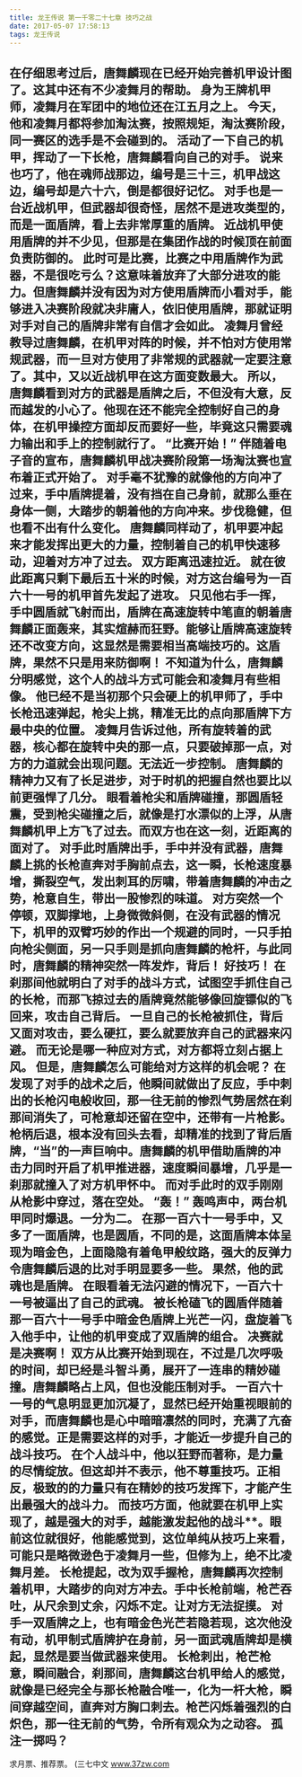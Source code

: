```yaml
---
title: 龙王传说 第一千零二十七章 技巧之战
date: 2017-05-07 17:58:13
tags: 龙王传说
---
```


在仔细思考过后，唐舞麟现在已经开始完善机甲设计图了。这其中还有不少凌舞月的帮助。
身为王牌机甲师，凌舞月在军团中的地位还在江五月之上。
今天，他和凌舞月都将参加淘汰赛，按照规矩，淘汰赛阶段，同一赛区的选手是不会碰到的。
活动了一下自己的机甲，挥动了一下长枪，唐舞麟看向自己的对手。
说来也巧了，他在魂师战那边，编号是三十三，机甲战这边，编号却是六十六，倒是都很好记忆。
对手也是一台近战机甲，但武器却很奇怪，居然不是进攻类型的，而是一面盾牌，看上去非常厚重的盾牌。
近战机甲使用盾牌的并不少见，但那是在集团作战的时候顶在前面负责防御的。
此时可是比赛，比赛之中用盾牌作为武器，不是很吃亏么？这意味着放弃了大部分进攻的能力。但唐舞麟并没有因为对方使用盾牌而小看对手，能够进入决赛阶段就决非庸人，依旧使用盾牌，那就证明对手对自己的盾牌非常有自信才会如此。
凌舞月曾经教导过唐舞麟，在机甲对阵的时候，并不怕对方使用常规武器，而一旦对方使用了非常规的武器就一定要注意了。其中，又以近战机甲在这方面变数最大。
所以，唐舞麟看到对方的武器是盾牌之后，不但没有大意，反而越发的小心了。他现在还不能完全控制好自己的身体，在机甲操控方面却反而要好一些，毕竟这只需要魂力输出和手上的控制就行了。
“比赛开始！”
伴随着电子音的宣布，唐舞麟机甲战决赛阶段第一场淘汰赛也宣布着正式开始了。
对手毫不犹豫的就像他的方向冲了过来，手中盾牌提着，没有挡在自己身前，就那么垂在身体一侧，大踏步的朝着他的方向冲来。步伐稳健，但也看不出有什么变化。
唐舞麟同样动了，机甲要冲起来才能发挥出更大的力量，控制着自己的机甲快速移动，迎着对方冲了过去。
双方距离迅速拉近。
就在彼此距离只剩下最后五十米的时候，对方这台编号为一百六十一号的机甲首先发起了进攻。
只见他右手一挥，手中圆盾就飞射而出，盾牌在高速旋转中笔直的朝着唐舞麟正面轰来，其实煊赫而狂野。能够让盾牌高速旋转还不改变方向，这显然是需要相当高端技巧的。这盾牌，果然不只是用来防御啊！
不知道为什么，唐舞麟分明感觉，这个人的战斗方式可能会和凌舞月有些相像。
他已经不是当初那个只会硬上的机甲师了，手中长枪迅速弹起，枪尖上挑，精准无比的点向那盾牌下方最中央的位置。
凌舞月告诉过他，所有旋转着的武器，核心都在旋转中央的那一点，只要破掉那一点，对方的力道就会出现问题。无法近一步控制。
唐舞麟的精神力又有了长足进步，对于时机的把握自然也要比以前更强悍了几分。
眼看着枪尖和盾牌碰撞，那圆盾轻震，受到枪尖碰撞之后，就像是打水漂似的上浮，从唐舞麟机甲上方飞了过去。而双方也在这一刻，近距离的面对了。
对手此时盾牌出手，手中并没有武器，唐舞麟上挑的长枪直奔对手胸前点去，这一瞬，长枪速度暴增，撕裂空气，发出刺耳的厉啸，带着唐舞麟的冲击之势，枪意自生，带出一股惨烈的味道。
对方突然一个停顿，双脚撑地，上身微微斜侧，在没有武器的情况下，机甲的双臂巧妙的作出一个规避的同时，一只手拍向枪尖侧面，另一只手则是抓向唐舞麟的枪杆，与此同时，唐舞麟的精神突然一阵发炸，背后！
好技巧！
在刹那间他就明白了对手的战斗方式，试图空手抓住自己的长枪，而那飞掠过去的盾牌竟然能够像回旋镖似的飞回来，攻击自己背后。
一旦自己的长枪被抓住，背后又面对攻击，要么硬扛，要么就要放弃自己的武器来闪避。
而无论是哪一种应对方式，对方都将立刻占据上风。
但是，唐舞麟怎么可能给对方这样的机会呢？
在发现了对手的战术之后，他瞬间就做出了反应，手中刺出的长枪闪电般收回，那一往无前的惨烈气势居然在刹那间消失了，可枪意却还留在空中，还带有一片枪影。
枪柄后退，根本没有回头去看，却精准的找到了背后盾牌，“当”的一声巨响中。唐舞麟的机甲借助盾牌的冲击力同时开启了机甲推进器，速度瞬间暴增，几乎是一刹那就撞入了对方机甲怀中。
而对手此时的双手刚刚从枪影中穿过，落在空处。
“轰！”
轰鸣声中，两台机甲同时爆退。一分为二。
在那一百六十一号手中，又多了一面盾牌，也是圆盾，不同的是，这面盾牌本体呈现为暗金色，上面隐隐有着龟甲般纹路，强大的反弹力令唐舞麟后退的比对手明显要多一些。
果然，他的武魂也是盾牌。
在眼看着无法闪避的情况下，一百六十一号被逼出了自己的武魂。
被长枪磕飞的圆盾伴随着那一百六十一号手中暗金色盾牌上光芒一闪，盘旋着飞入他手中，让他的机甲变成了双盾牌的组合。
决赛就是决赛啊！
双方从比赛开始到现在，不过是几次呼吸的时间，却已经是斗智斗勇，展开了一连串的精妙碰撞。唐舞麟略占上风，但也没能压制对手。
一百六十一号的气息明显更加沉凝了，显然已经开始重视眼前的对手，而唐舞麟也是心中暗暗凛然的同时，充满了亢奋的感觉。正是需要这样的对手，才能近一步提升自己的战斗技巧。
在个人战斗中，他以狂野而著称，是力量的尽情绽放。但这却并不表示，他不尊重技巧。正相反，极致的的力量只有在精妙的技巧发挥下，才能产生出最强大的战斗力。
而技巧方面，他就要在机甲上实现了，越是强大的对手，越能激发起他的战斗**。眼前这位就很好，他能感觉到，这位单纯从技巧上来看，可能只是略微逊色于凌舞月一些，但修为上，绝不比凌舞月差。
长枪提起，改为双手握枪，唐舞麟再次控制着机甲，大踏步的向对方冲去。手中长枪前端，枪芒吞吐，从尺余到丈余，闪烁不定。让对方无法捉摸。
对手一双盾牌之上，也有暗金色光芒若隐若现，这次他没有动，机甲制式盾牌护在身前，另一面武魂盾牌却是横起，显然是要当做武器来使用。
长枪刺出，枪芒枪意，瞬间融合，刹那间，唐舞麟这台机甲给人的感觉，就像是已经完全与那长枪融合唯一，化为一杆大枪，瞬间穿越空间，直奔对方胸口刺去。枪芒闪烁着强烈的白炽色，那一往无前的气势，令所有观众为之动容。
孤注一掷吗？
-----------
求月票、推荐票。
(三七中文 www.37zw.com